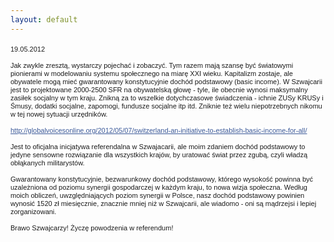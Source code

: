 ```yaml
---
layout: default
---
```


<!--111--><p style="margin: 0px 0px 18px; font-size: 18px; font-family: Helvetica;">
<div><span style="font-family: 'lucida grande', tahoma, verdana, arial, sans-serif; font-size: 11px; line-height: 13px; text-align: left; background-color: rgb(255, 255, 255); ">19.05.2012</span></div><div><span style="font-family: 'lucida grande', tahoma, verdana, arial, sans-serif; font-size: 11px; line-height: 13px; text-align: left; background-color: rgb(255, 255, 255); "><br></span></div><span style="font-family: 'lucida grande', tahoma, verdana, arial, sans-serif; font-size: 11px; line-height: 13px; text-align: left; background-color: rgb(255, 255, 255); ">Jak zwykle zresztą, wystarczy pojechać i zobaczyć. Tym razem mają szansę być światowymi pionierami w modelowaniu systemu społecznego na miarę XXI wieku. Kapitalizm zostaje, ale obywatele mogą mieć gwarantowany konstytucyjnie dochód podstawowy (basic income). W Szwajcarii jest to projektowane 2000-2500 SFR na obywatelską głowę - tyle, ile obecnie wynosi maksymalny zasiłek socja</span><span class="text_exposed_show" style="display: inline; font-family: 'lucida grande', tahoma, verdana, arial, sans-serif; font-size: 11px; line-height: 13px; text-align: left; background-color: rgb(255, 255, 255); ">lny w tym kraju. Znikną za to wszelkie dotychczasowe świadczenia - ichnie ZUSy KRUSy i Śmusy, dodatki socjalne, zapomogi, fundusze socjalne itp itd. Zniknie też wielu niepotrzebnych nikomu w tej nowej sytuacji urzędników.&nbsp;<br><br><a href="http://globalvoicesonline.org/2012/05/07/switzerland-an-initiative-to-establish-basic-income-for-all/" target="_blank" rel="nofollow nofollow" style="cursor: pointer; color: rgb(59, 89, 152); ">http://globalvoicesonline.org/<wbr><span class="word_break" style="display: inline-block; "></span>2012/05/07/<wbr><span class="word_break" style="display: inline-block; "></span>switzerland-an-initiative-to-es<wbr><span class="word_break" style="display: inline-block; "></span>tablish-basic-income-for-all/</a><br><br>Jest to oficjalna inicjatywa referendalna w Szwajacarii, ale moim zdaniem dochód podstawowy to jedyne sensowne rozwiązanie dla wszystkich krajów, by uratować świat przez zgubą, czyli władzą obłąkanych militarystów.&nbsp;<br><br>Gwarantowany konstytucyjnie, bezwarunkowy dochód podstawowy, którego wysokość powinna być uzależniona od poziomu synergii gospodarczej w każdym kraju, to nowa wizja społeczna. Według moich obliczeń, uwzględniających poziom synergii w Polsce, nasz dochód podstawowy powinien wynosić 1520 zł miesięcznie, znacznie mniej niż w Szwajcarii, ale wiadomo - oni są mądrzejsi i lepiej zorganizowani.&nbsp;<br><br>Brawo Szwajcarzy! Życzę powodzenia w referendum!</span><br></p>